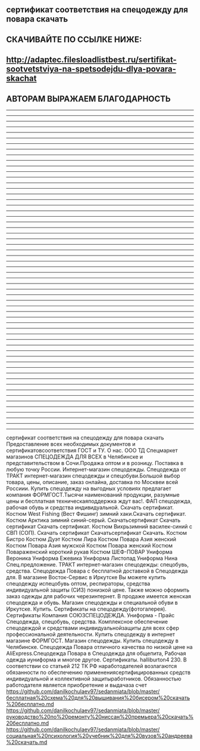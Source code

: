 сертификат соответствия на спецодежду для повара скачать
--------------------------------------------------
СКАЧИВАЙТЕ ПО ССЫЛКЕ НИЖЕ:
--------------------------------------------------
http://adaptec.filesloadlistbest.ru/sertifikat-sootvetstviya-na-spetsodejdu-dlya-povara-skachat
--------------------------------------------------
АВТОРАМ ВЫРАЖАЕМ БЛАГОДАРНОСТЬ
--------------------------------------------------
--------------------------------------------------
--------------------------------------------------
--------------------------------------------------
--------------------------------------------------
--------------------------------------------------
--------------------------------------------------
--------------------------------------------------
--------------------------------------------------
--------------------------------------------------
--------------------------------------------------
--------------------------------------------------
--------------------------------------------------
--------------------------------------------------
--------------------------------------------------
--------------------------------------------------
--------------------------------------------------
--------------------------------------------------
--------------------------------------------------
--------------------------------------------------
--------------------------------------------------
--------------------------------------------------
--------------------------------------------------
--------------------------------------------------
--------------------------------------------------
--------------------------------------------------
--------------------------------------------------
--------------------------------------------------
--------------------------------------------------
--------------------------------------------------
--------------------------------------------------
--------------------------------------------------
--------------------------------------------------
--------------------------------------------------
--------------------------------------------------
--------------------------------------------------
--------------------------------------------------
--------------------------------------------------
--------------------------------------------------
--------------------------------------------------
--------------------------------------------------
--------------------------------------------------
--------------------------------------------------
--------------------------------------------------
--------------------------------------------------
--------------------------------------------------
--------------------------------------------------
--------------------------------------------------
--------------------------------------------------
--------------------------------------------------
--------------------------------------------------
--------------------------------------------------
--------------------------------------------------
--------------------------------------------------
--------------------------------------------------
--------------------------------------------------
--------------------------------------------------
--------------------------------------------------
--------------------------------------------------
сертификат соответствия на спецодежду для повара скачать Предоставление всех необходимых документов и сертификатовсоответствия ГОСТ и ТУ. О нас. ООО ТД Спецмаркет  магазинов СПЕЦОДЕЖДА ДЛЯ ВСЕХ в Челябинске и представительством в Сочи.Продажа оптом и в розницу. Поставка в любую точку России. Интернет-магазин спецодежды. Спецодежда от ТРАКТ  интернет-магазин спецодежды и спецобуви.Большой выбор товара, цены, описание, заказ онлайна, доставка по Москвеи всей Россиии. Купить спецодежду на выгодных условиях предлагает компания ФОРМГОСТ.Тысячи наименований продукции, разумные цены и бесплатная техническаяподдержка ждут вас!. ФАП  спецодежда, рабочая обувь и средства индивидуальной. Скачать сертификат. Костюм West Fishing (Вест Фишинг) зимний хаки.Скачать сертификат. Костюм Арктика зимний синий-серый. Скачатьсертификат  Скачать сертификат  Скачать сертификат. Костюм Вихрьзимний василек-синий с СВП (СОП). Скачать сертификат  Скачатьсертификат  Скачать. Костюм Бистро  Костюм Дуэт  Костюм Лира  Костюм Повара Азия женский Костюм Повара Азия мужской  Костюм Повара женский  Костюм Повараженский короткий рукав  Костюм ШЕФ-ПОВАР  Униформа Вероника Униформа Ежевика  Униформа Листопад  Униформа Нина Спец.предложение. ТРАКТ  интернет-магазин спецодежды: спецобувь, средства. Спецодежда Повара с бесплатной доставкой в Спецодежда для. В магазине Восток-Сервис в Иркутске Вы можете купить спецодежду испецобувь оптом, респираторы, средства индивидуальной защиты (СИЗ) понизкой цене. Также можно оформить заказ одежды для рабочих черезинтернет. В продаже имеется женская спецодежда и обувь.
Магазин спецодежды и специальной обуви в Иркутске. Купить. Сертификаты на спецодежду(фотогалерея). Сертификаты  Компания СОЮЗСПЕЦОДЕЖДА. Униформа - Прайс  Спецодежда, спецобувь, средства. Комплексное обеспечение спецодеждой и средствами индивидуальнойзащиты для всех сфер профессиональной деятельности. Купить спецодежду в интернет магазине ФОРМГОСТ. Магазин спецодежды. Купить спецодежду в Челябинске. Спецодежда Повара отличного качества по низкой цене на AliExpress.Спецодежда Повара в Спецодежда для общепита, Рабочая одежда иуниформа и многое другое. Сертификаты. halliburton4 230. В соответствии со статьей 212 ТК РФ наработодателей возлагаются обязанности по обеспечению применениясертифицированных средств индивидуальной и коллективной защитыработников. Обязанностью работодателя является приобретение и выдачаза счет
https://github.com/danilkochulaev97/sedanmiata/blob/master/бесплатная%20схема%20для%20вышивания%20бисером%20скачать%20бесплатно.md
https://github.com/danilkochulaev97/sedanmiata/blob/master/руководство%20по%20ремонту%20ниссан%20премьера%20скачать%20бесплатно.md
https://github.com/danilkochulaev97/sedanmiata/blob/master/социальная%20психология%20учебник%20для%20вузов%20андреева%20скачать.md